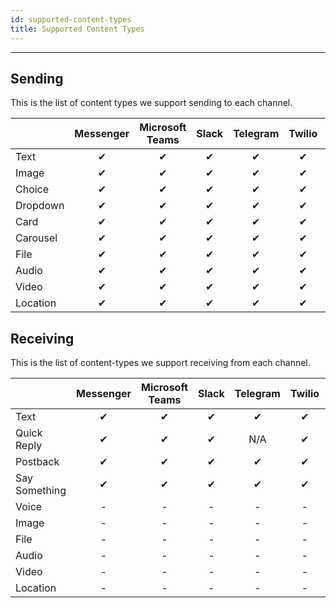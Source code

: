 ```yaml
---
id: supported-content-types
title: Supported Content Types
---
```


--------------------

## Sending

This is the list of content types we support sending to each channel.

|            | Messenger | Microsoft Teams | Slack | Telegram | Twilio | Vonage | Smooch |
| ---------- | :-------: | :-------------: | :---: | :------: | :----: | :----: | :----: |
| Text	     |     ✔     |        ✔        |   ✔   |     ✔    |    ✔   |    ✔   |    ✔   |
| Image	     |     ✔     |        ✔        |   ✔   |     ✔    |    ✔   |    ✔   |    ✔   |
| Choice	 |     ✔     |        ✔        |   ✔   |     ✔    |    ✔   |    ✔   |    ✔   |
| Dropdown   |     ✔     |        ✔        |   ✔   |     ✔    |    ✔   |    ✔   |    ✔   |
| Card	     |     ✔     |        ✔        |   ✔   |     ✔    |    ✔   |    ✔   |    ✔   |
| Carousel   |     ✔     |        ✔        |   ✔   |     ✔    |    ✔   |    ✔   |    ✔   |
| File	     |     ✔     |        ✔        |   ✔   |     ✔    |    ✔   |    ✔   |    ✔   |
| Audio	     |     ✔     |        ✔        |   ✔   |     ✔    |    ✔   |    ✔   |    ✔   |
| Video	     |     ✔     |        ✔        |   ✔   |     ✔    |    ✔   |    ✔   |    ✔   |
| Location   |     ✔     |        ✔        |   ✔   |     ✔    |    ✔   |    ✔   |    ✔   |


## Receiving

This is the list of content-types we support receiving from each channel.

|               | Messenger | Microsoft Teams | Slack | Telegram | Twilio | Vonage | Smooch |
| ------------- | :-------: | :-------------: | :---: | :------: | :----: | :----: | :----: |
| Text	        |     ✔     |        ✔        |   ✔   |     ✔    |    ✔   |    ✔   |    ✔   |
| Quick Reply   |     ✔     |        ✔        |   ✔   |    N/A   |    ✔   |    ✔   |   N/A  |
| Postback	    |     ✔     |        ✔        |   ✔   |     ✔    |    ✔   |    ✔   |    ✔   |
| Say Something |     ✔     |        ✔        |   ✔   |     ✔    |    ✔   |    ✔   |    ✔   |
| Voice	        |     -     |        -        |   -   |     -    |    -   |    -   |    -   |
| Image         |     -     |        -        |   -   |     -    |    -   |    -   |    -   |
| File	        |     -     |        -        |   -   |     -    |    -   |    -   |    -   |
| Audio	        |     -     |        -        |   -   |     -    |    -   |    -   |    -   |
| Video	        |     -     |        -        |   -   |     -    |    -   |    -   |    -   |
| Location      |     -     |        -        |   -   |     -    |    -   |    -   |    -   |